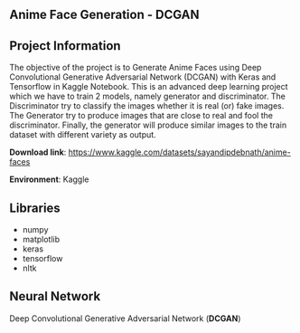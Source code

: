## Anime Face Generation - DCGAN 

## Project Information
The objective of the project is to Generate Anime Faces using Deep Convolutional Generative Adversarial Network (DCGAN) with Keras and Tensorflow in Kaggle Notebook. This is an advanced deep learning project which we have to train 2 models, namely generator and discriminator. The Discriminator try to classify the images whether it is real (or) fake images. The Generator try to produce images that are close to real and fool the discriminator. Finally, the generator will produce similar images to the train dataset with different variety as output.

**Download link**: https://www.kaggle.com/datasets/sayandipdebnath/anime-faces

**Environment**: Kaggle


## Libraries
* numpy
* matplotlib
* keras
* tensorflow
* nltk


## Neural Network
Deep Convolutional Generative Adversarial Network (**DCGAN**)
